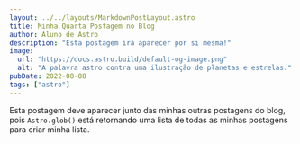 ```yaml
---
layout: ../../layouts/MarkdownPostLayout.astro
title: Minha Quarta Postagem no Blog
author: Aluno de Astro
description: "Esta postagem irá aparecer por si mesma!"
image:
  url: "https://docs.astro.build/default-og-image.png"
  alt: "A palavra astro contra uma ilustração de planetas e estrelas."
pubDate: 2022-08-08
tags: ["astro"]
---
```

Esta postagem deve aparecer junto das minhas outras postagens do blog, pois `Astro.glob()` está retornando uma lista de todas as minhas postagens para criar minha lista.